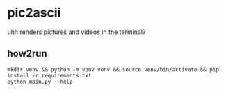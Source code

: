 # pic2ascii
uhh renders pictures and videos in the terminal?

## how2run 

`mkdir venv && python -m venv venv && source venv/bin/activate && pip install -r requirements.txt`<br>
`python main.py --help` 
